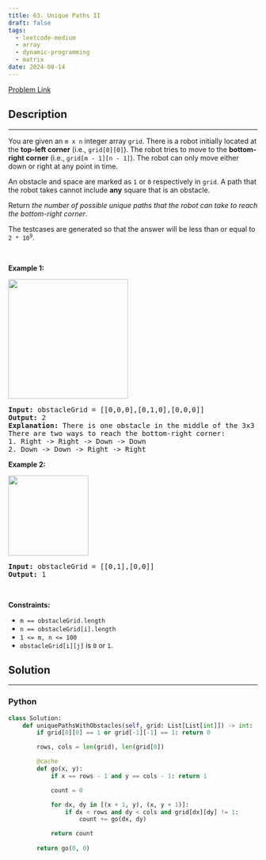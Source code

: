 ```yaml
---
title: 63. Unique Paths II
draft: false
tags: 
  - leetcode-medium
  - array
  - dynamic-programming
  - matrix
date: 2024-08-14
---
```


[Problem Link](https://leetcode.com/problems/unique-paths-ii/)

## Description

---
<p>You are given an <code>m x n</code> integer array <code>grid</code>. There is a robot initially located at the <b>top-left corner</b> (i.e., <code>grid[0][0]</code>). The robot tries to move to the <strong>bottom-right corner</strong> (i.e., <code>grid[m - 1][n - 1]</code>). The robot can only move either down or right at any point in time.</p>

<p>An obstacle and space are marked as <code>1</code> or <code>0</code> respectively in <code>grid</code>. A path that the robot takes cannot include <strong>any</strong> square that is an obstacle.</p>

<p>Return <em>the number of possible unique paths that the robot can take to reach the bottom-right corner</em>.</p>

<p>The testcases are generated so that the answer will be less than or equal to <code>2 * 10<sup>9</sup></code>.</p>

<p>&nbsp;</p>
<p><strong class="example">Example 1:</strong></p>
<img alt="" src="https://assets.leetcode.com/uploads/2020/11/04/robot1.jpg" style="width: 242px; height: 242px;" />
<pre>
<strong>Input:</strong> obstacleGrid = [[0,0,0],[0,1,0],[0,0,0]]
<strong>Output:</strong> 2
<strong>Explanation:</strong> There is one obstacle in the middle of the 3x3 grid above.
There are two ways to reach the bottom-right corner:
1. Right -&gt; Right -&gt; Down -&gt; Down
2. Down -&gt; Down -&gt; Right -&gt; Right
</pre>

<p><strong class="example">Example 2:</strong></p>
<img alt="" src="https://assets.leetcode.com/uploads/2020/11/04/robot2.jpg" style="width: 162px; height: 162px;" />
<pre>
<strong>Input:</strong> obstacleGrid = [[0,1],[0,0]]
<strong>Output:</strong> 1
</pre>

<p>&nbsp;</p>
<p><strong>Constraints:</strong></p>

<ul>
	<li><code>m == obstacleGrid.length</code></li>
	<li><code>n == obstacleGrid[i].length</code></li>
	<li><code>1 &lt;= m, n &lt;= 100</code></li>
	<li><code>obstacleGrid[i][j]</code> is <code>0</code> or <code>1</code>.</li>
</ul>


## Solution

---
### Python
``` py title='unique-paths-ii'
class Solution:
    def uniquePathsWithObstacles(self, grid: List[List[int]]) -> int:
        if grid[0][0] == 1 or grid[-1][-1] == 1: return 0

        rows, cols = len(grid), len(grid[0])

        @cache
        def go(x, y):
            if x == rows - 1 and y == cols - 1: return 1

            count = 0

            for dx, dy in [(x + 1, y), (x, y + 1)]:
                if dx < rows and dy < cols and grid[dx][dy] != 1:
                    count += go(dx, dy)

            return count
        
        return go(0, 0)
```

